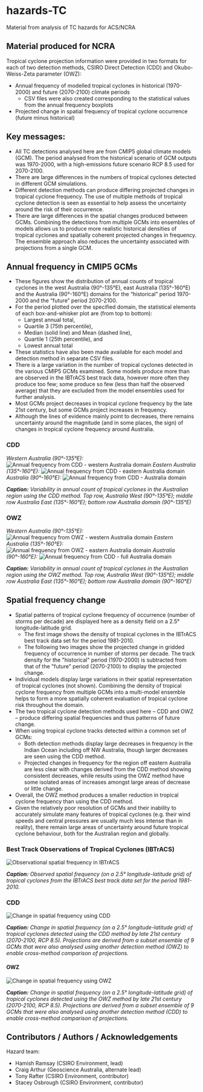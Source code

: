 # hazards-TC

Material from analysis of TC hazards for ACS/NCRA

## Material produced for NCRA

Tropical cyclone projection information were provided in two formats for each of two detection methods, CSIRO Direct Detection (CDD) and Okubo-Weiss-Zeta parameter (OWZ):

- Annual frequency of modelled tropical cyclones in historical (1970-2000) and future (2070-2100) climate periods
  - CSV files were also created corresponding to the statistical values from the annual frequency boxplots
- Projected change in spatial frequency of tropical cyclone occurrence (future minus historical)

## Key messages:
- All TC detections analysed here are from CMIP5 global climate models (GCM). The period analysed from the historical scenario of GCM outputs was 1970-2000, with a high-emissions future scenario RCP 8.5 used for 2070-2100.
- There are large differences in the numbers of tropical cyclones detected in different GCM simulations.
- Different detection methods can produce differing projected changes in tropical cyclone frequency. The use of multiple methods of tropical cyclone detection is seen as essential to help assess the uncertainty around the risk of their occurrence.
- There are large differences in the spatial changes produced between GCMs. Combining the detections from multiple GCMs into ensembles of models allows us to produce more realistic historical densities of tropical cyclones and spatially coherent projected changes in frequency. The ensemble approach also reduces the uncertainty associated with projections from a single GCM. 


## Annual frequency in CMIP5 GCMs

- These figures show the distribution of annual counts of tropical cyclones in the west Australia (90°-135°E), east Australia (135°-160°E) and the Australia (90°-160°E) domains for the “historical” period 1970-2000 and the “future” period 2070-2100.
- For the period plotted over the specified domain, the statistical elements of each box-and-whisker plot are (from top to bottom):
  - Largest annual total,
  - Quartile 3 (75th percentile),
  -   Median (solid line) and Mean (dashed line),
  -   Quartile 1 (25th percentile), and
  -   Lowest annual total
- These statistics have also been made available for each model and detection method in separate CSV files.
- There is a large variation in the number of tropical cyclones detected in the various CMIP5 GCMs examined. Some models produce more than are observed in the IBTrACS best track data, however more often they produce too few; some produce so few (less than half the observed average) that they are excluded from the model ensembles used for further analysis.
- Most GCMs project decreases in tropical cyclone frequency by the late 21st century, but some GCMs project increases in frequency.
- Although the lines of evidence mainly point to decreases, there remains uncertainty around the magnitude (and in some places, the sign) of changes in tropical cyclone frequency around Australia.


### CDD 

*Western Australia (90°-135°E):*
![Annual frequency from CDD - western Australia domain](Annual_Frequency/annual_frequency_boxplot_CDD_Australia_west.png)
*Eastern Australia (135°-160°E):*
![Annual frequency from CDD - eastern Australia domain](Annual_Frequency/annual_frequency_boxplot_CDD_Australia_east.png)
*Australia (90°-160°E):*
![Annual frequency from CDD - Australia domain](Annual_Frequency/annual_frequency_boxplot_CDD_Australia_all.png)

**_Caption:_** *Variability in annual count of tropical cyclones in the Australian region using the CDD method. Top row, Australia West (90°-135°E); middle row Australia East (135°-160°E); bottom row Australia domain (90°-135°E)*

### OWZ

*Western Australia (90°-135°E):*
![Annual frequency from OWZ - western Australia domain](Annual_Frequency/annual_frequency_boxplot_OWZ_Australia_west.png)
*Eastern Australia (135°-160°E):*
![Annual frequency from OWZ - eastern Australia domain](Annual_Frequency/annual_frequency_boxplot_OWZ_Australia_east.png)
*Australia (90°-160°E):*
![Annual frequency from CDD - full Australia domain](Annual_Frequency/annual_frequency_boxplot_OWZ_Australia_all.png)

**_Caption:_** *Variability in annual count of tropical cyclones in the Australian region using the OWZ method. Top row, Australia West (90°-135°E); middle row Australia East (135°-160°E); bottom row Australia domain (90°-160°E)*


## Spatial frequency change

- Spatial patterns of tropical cyclone frequency of occurrence (number of storms per decade) are displayed here as a density field on a 2.5° longitude-latitude grid.
  - The first image shows the density of tropical cyclones in the IBTrACS best track data set for the period 1981-2010. 
  - The following two images show the projected change in gridded frequency of occurrence in number of storms per decade. The track density for the "historical" period (1970-2000) is subtracted from that of the "future" period (2070-2100) to display the projected change.
- Individual models display large variations in their spatial representation of tropical cyclones (not shown). Combining the density of tropical cyclone frequency from multiple GCMs into a multi-model ensemble helps to form a more spatially coherent evaluation of tropical cyclone risk throughout the domain.
- The two tropical cyclone detection methods used here – CDD and OWZ – produce differing spatial frequencies and thus patterns of future change.
- When using tropical cyclone tracks detected within a common set of GCMs:
  - Both detection methods display large decreases in frequency in the Indian Ocean including off NW Australia, though larger decreases are seen using the CDD method.
  - Projected changes in frequency for the region off eastern Australia are less clear with changes derived from the CDD method showing consistent decreases, while results using the OWZ method have some isolated areas of increases amongst large areas of decrease or little change.
- Overall, the OWZ method produces a smaller reduction in tropical cyclone frequency than using the CDD method.
- Given the relatively poor resolution of GCMs and their inability to accurately simulate many features of tropical cyclones (e.g. their wind speeds and central pressures are usually much less intense than in reality), there remain large areas of uncertainty around future tropical cyclone behaviour, both for the Australian region and globally.

### Best Track Observations of Tropical Cyclones (IBTrACS)

![Observational spatial frequency in IBTrACS](Spatial_Density/tcdensity_IBTrACS_observations_1981-2010.png)

**_Caption:_** *Observed spatial frequency (on a 2.5° longitude-latitude grid) of tropical cyclones from the IBTrACS best track data set for the period 1981-2010.*

### CDD

![Change in spatial frequency using CDD](Spatial_Density/tcdensity_CDD-ensemble-common_diff_fut-cur.png)

**_Caption:_** *Change in spatial frequency (on a 2.5° longitude-latitude grid) of tropical cyclones detected using the CDD method by late 21st century (2070-2100, RCP 8.5). Projections are derived from a subset ensemble of 9 GCMs that were also analysed using another detection method (OWZ) to enable cross-method comparison of projections.*

#### OWZ

![Change in spatial frequency using OWZ](Spatial_Density/tcdensity_OWZ-ensemble-common_diff_fut-cur.png)

**_Caption:_** *Change in spatial frequency (on a 2.5° longitude-latitude grid) of tropical cyclones detected using the OWZ method by late 21st century (2070-2100, RCP 8.5). Projections are derived from a subset ensemble of 9 GCMs that were also analysed using another detection method (CDD) to enable cross-method comparison of projections.*


## Contributors / Authors / Acknowledgements

Hazard team:  

- Hamish Ramsay (CSIRO Environment, lead)
- Craig Arthur (Geoscience Australia, alternate lead)
- Tony Rafter (CSIRO Environment, contributor)
- Stacey Osbrough (CSIRO Environment, contributor)

